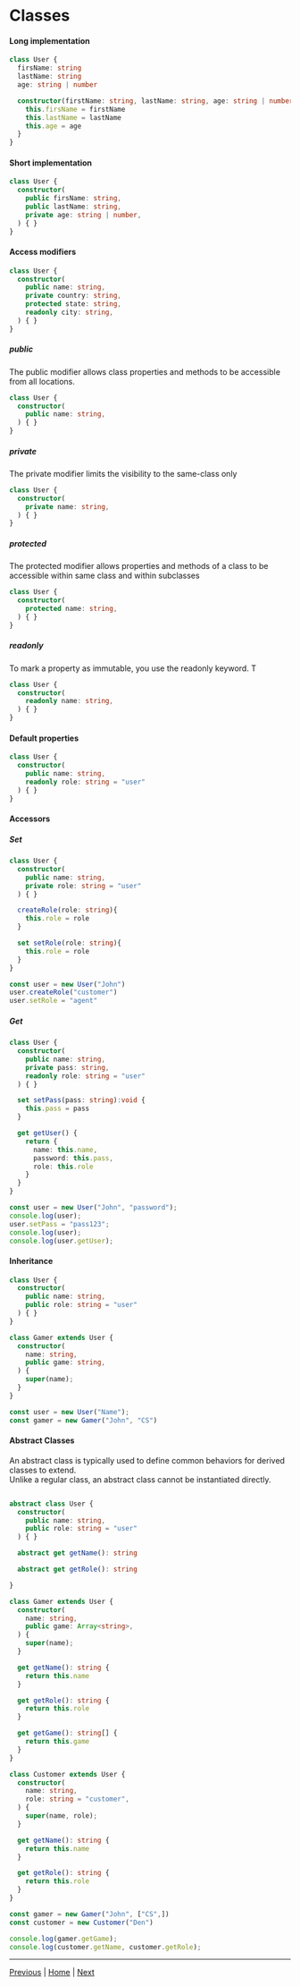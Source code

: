 # Classes

#### Long implementation

```typescript
class User {
  firsName: string
  lastName: string
  age: string | number

  constructor(firstName: string, lastName: string, age: string | number) {
    this.firsName = firstName
    this.lastName = lastName
    this.age = age
  }
}
```

#### Short implementation

```typescript
class User {
  constructor(
    public firsName: string,
    public lastName: string,
    private age: string | number,
  ) { }
}
```

#### Access modifiers

```typescript
class User {
  constructor(
    public name: string,
    private country: string,
    protected state: string,
    readonly city: string,
  ) { }
}
```

##### public
The public modifier allows class properties and methods to be accessible from all locations.


```typescript
class User {
  constructor(
    public name: string,
  ) { }
}
```

##### private
The private modifier limits the visibility to the same-class only


```typescript
class User {
  constructor(
    private name: string,
  ) { }
}
```

##### protected
The protected modifier allows properties and methods of a class to be accessible within same class
and within subclasses


```typescript
class User {
  constructor(
    protected name: string,
  ) { }
}
```

##### readonly
To mark a property as immutable, you use the readonly keyword. T


```typescript
class User {
  constructor(
    readonly name: string,
  ) { }
}
```

#### Default properties

```typescript
class User {
  constructor(
    public name: string,
    readonly role: string = "user"
  ) { }
}
```

#### Accessors

##### Set

```typescript
class User {
  constructor(
    public name: string,
    private role: string = "user"
  ) { }

  createRole(role: string){
    this.role = role
  }

  set setRole(role: string){
    this.role = role
  }
}

const user = new User("John")
user.createRole("customer")
user.setRole = "agent"
```

##### Get

```typescript
class User {
  constructor(
    public name: string,
    private pass: string,
    readonly role: string = "user"
  ) { }

  set setPass(pass: string):void {
    this.pass = pass
  }

  get getUser() {
    return {
      name: this.name,
      password: this.pass,
      role: this.role
    }
  }
}

const user = new User("John", "password");
console.log(user);
user.setPass = "pass123";
console.log(user);
console.log(user.getUser);
```

#### Inheritance 

```typescript
class User {
  constructor(
    public name: string,
    public role: string = "user"
  ) { }
}

class Gamer extends User {
  constructor(
    name: string,
    public game: string,
  ) {
    super(name);
  }
}

const user = new User("Name");
const gamer = new Gamer("John", "CS")

```

#### Abstract Classes

An abstract class is typically used to define common behaviors for derived classes to extend.  
Unlike a regular class, an abstract class cannot be instantiated directly.

```typescript

abstract class User {
  constructor(
    public name: string,
    public role: string = "user"
  ) { }

  abstract get getName(): string

  abstract get getRole(): string

}

class Gamer extends User {
  constructor(
    name: string,
    public game: Array<string>,
  ) {
    super(name);
  }

  get getName(): string {
    return this.name
  }

  get getRole(): string {
    return this.role
  }

  get getGame(): string[] {
    return this.game
  }
}

class Customer extends User {
  constructor(
    name: string,
    role: string = "customer",
  ) {
    super(name, role);
  }

  get getName(): string {
    return this.name
  }

  get getRole(): string {
    return this.role
  }
}

const gamer = new Gamer("John", ["CS",])
const customer = new Customer("Den")

console.log(gamer.getGame);
console.log(customer.getName, customer.getRole);
```


---


[Previous](./../3_functions/README.md) | [Home](./../README.md) | [Next](./../5_interfaces/README.md)